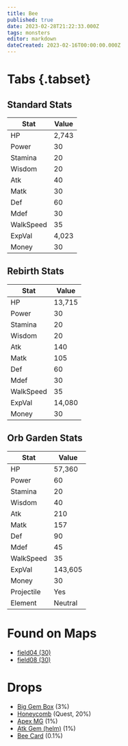 ```yaml
---
title: Bee
published: true
date: 2023-02-28T21:22:33.000Z
tags: monsters
editor: markdown
dateCreated: 2023-02-16T00:00:00.000Z
---
```


# Tabs {.tabset}

## Standard Stats

|Stat|Value|
|-|-|
|HP|2,743|
|Power|30|
|Stamina|20|
|Wisdom|20|
|Atk|40|
|Matk|30|
|Def|60|
|Mdef|30|
|WalkSpeed|35|
|ExpVal|4,023|
|Money|30|
## Rebirth Stats

|Stat|Value|
|-|-|
|HP|13,715|
|Power|30|
|Stamina|20|
|Wisdom|20|
|Atk|140|
|Matk|105|
|Def|60|
|Mdef|30|
|WalkSpeed|35|
|ExpVal|14,080|
|Money|30|
## Orb Garden Stats

|Stat|Value|
|-|-|
|HP|57,360|
|Power|60|
|Stamina|20|
|Wisdom|40|
|Atk|210|
|Matk|157|
|Def|90|
|Mdef|45|
|WalkSpeed|35|
|ExpVal|143,605|
|Money|30|
|Projectile|Yes|
|Element|Neutral|

# Found on Maps
 * [field04 (30)](/maps/field04)
 * [field08 (30)](/maps/field08)

# Drops
 * [Big Gem Box](/items/big-gem-box) (3%)
 * [Honeycomb](/items/honeycomb) (Quest, 20%)
 * [Apex MG](/items/apex-mg) (1%)
 * [Atk Gem (helm)](/items/atk-gem-helm) (1%)
 * [Bee Card](/items/bee-card) (0.1%)
